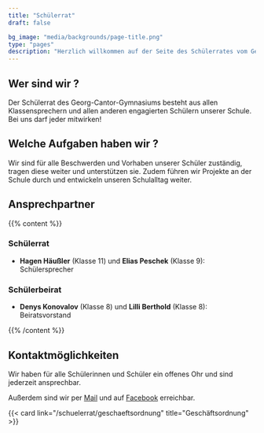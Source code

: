 ```yaml
---
title: "Schülerrat"
draft: false

bg_image: "media/backgrounds/page-title.png"
type: "pages"
description: "Herzlich willkommen auf der Seite des Schülerrates vom Georg-Cantor-Gymnasium. Hier finden Sie alle wichtigen Informationen zu unserer Arbeit als Schülervertretung."
---
```


## Wer sind wir ?

Der Schülerrat des Georg-Cantor-Gymnasiums besteht aus allen Klassensprechern und allen anderen engagierten Schülern unserer Schule. Bei uns darf jeder mitwirken!

## Welche Aufgaben haben wir ?

Wir sind für alle Beschwerden und Vorhaben unserer Schüler zuständig, tragen diese weiter und unterstützen sie. Zudem führen wir Projekte an der Schule durch und entwickeln unseren Schulalltag weiter.

## Ansprechpartner

{{% content %}}

### Schülerrat

- **Hagen Häußler**  (Klasse 11) und **Elias Peschek** (Klasse 9): Schülersprecher

### Schülerbeirat

- **Denys Konovalov** (Klasse 8) und **Lilli Berthold** (Klasse 8): Beiratsvorstand

{{% /content %}}

## Kontaktmöglichkeiten

Wir haben für alle Schülerinnen und Schüler ein offenes Ohr und sind jederzeit ansprechbar.

Außerdem sind wir per <a href="mailto:schuelerrat@cantor-gymnasium.de"><i class="ti-email"></i>Mail</a> und auf <a href="https://www.facebook.com/srgcghalle/"><i class="ti-facebook"></i>Facebook</a> erreichbar.

{{< card link="/schuelerrat/geschaeftsordnung" title="Geschäftsordnung" >}}
